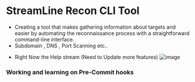 # StreamLine Recon CLI Tool 

- Creating a tool that makes gathering information about targets  and easier by automating the reconnaissance process with a straightforward command-line interface.
- Subdomain , DNS , Port Scanning etc..

* Right Now the Help stream (Need to Update more features)
![image](https://github.com/user-attachments/assets/deae1762-d52e-4c12-8ac0-f9006de26efd)


### Working and learning on Pre-Commit hooks 


